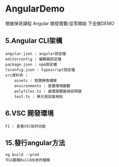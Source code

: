 # AngularDemo

根據保哥課程 Angular 開發實戰:從零開始  下去做DEMO

## 5.Angular CLI架構

    angular.json : angular設定檔
    editorconfig : 編輯器設定檔
    package.json : npm設定檔
    tsconfig.json : typescript設定檔
    src資料夾 :
        assets : 放置靜態檔案
        environments : 放置環境變數
        polyfiles.ts : 處理瀏覽器相容問題
        test.ts : 單元測試會用到

## 6.VSC 開發環境

    F1 : 查看VSC有的功能

## 15.發行angular方法

    ng build --prod
    可以壓縮build出來的檔案
